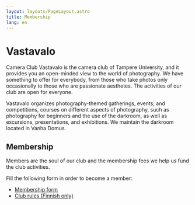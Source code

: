 ```yaml
---
layout: layouts/PageLayout.astro
title: Membership
lang: en
---
```


# Vastavalo

Camera Club Vastavalo is the camera club of Tampere University, and it provides you an open-minded view to the world of photography. We have something to offer for everybody, from those who take photos only occasionally to those who are passionate aesthetes. The activities of our club are open for everyone.

Vastavalo organizes photography-themed gatherings, events, and competitions, courses on different aspects of photography, such as photography for beginners and the use of the darkroom, as well as excursions, presentations, and exhibitions. We maintain the darkroom located in Vanha Domus.

## Membership

Members are the soul of our club and the membership fees we help us fund the club activities.

Fill the following form in order to become a member:

- [Membership form](https://docs.google.com/forms/d/e/1FAIpQLSeRcdIPZy29jzSkosNekSZbXaNJZnbpABe7yxTB8GMfiRuvmQ/viewform)
- [Club rules (Finnish only)](https://drive.google.com/file/d/1PEsNq2AYgZFzYTMWwOhVRMbfrpK_gXnc/view?usp=sharing)
